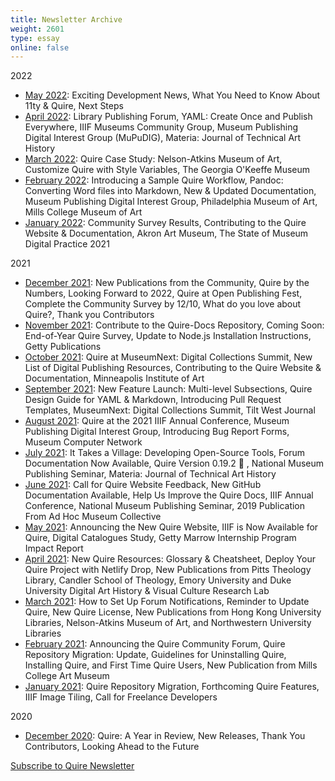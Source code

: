 ```yaml
---
title: Newsletter Archive
weight: 2601
type: essay
online: false
---
```


2022

- [May 2022](https://newsletters.getty.edu/t/t-BCD0F34A2740395C2540EF23F30FEDED): Exciting Development News, What You Need to Know About 11ty & Quire, Next Steps
- [April 2022](https://newsletters.getty.edu/t/t-3DFAD249A0870AD92540EF23F30FEDED): Library Publishing Forum, YAML: Create Once and Publish Everywhere, IIIF Museums Community Group, Museum Publishing Digital Interest Group (MuPuDIG), Materia: Journal of Technical Art History
- [March 2022](https://newsletters.getty.edu/t/t-9B4B490039BF8BDE2540EF23F30FEDED): Quire Case Study: Nelson-Atkins Museum of Art, Customize Quire with Style Variables, The Georgia O'Keeffe Museum
- [February 2022](https://newsletters.getty.edu/t/t-7029ED74D2C80EB52540EF23F30FEDED): Introducing a Sample Quire Workflow, Pandoc: Converting Word files into Markdown, New & Updated Documentation, Museum Publishing Digital Interest Group, Philadelphia Museum of Art, Mills College Museum of Art
- [January 2022](https://newsletters.getty.edu/t/t-4F6F9B38F0A42AE32540EF23F30FEDED): Community Survey Results, Contributing to the Quire Website & Documentation, Akron Art Museum, The State of Museum Digital Practice 2021

2021

- [December 2021](https://newsletters.getty.edu/t/t-182F4DDE523E25DE2540EF23F30FEDED): New Publications from the Community, Quire by the Numbers, Looking Forward to 2022, Quire at Open Publishing Fest, Complete the Community Survey by 12/10, What do you love about Quire?, Thank you Contributors
- [November 2021](https://newsletters.getty.edu/t/t-F81AAF9D69C92E1E2540EF23F30FEDED): Contribute to the Quire-Docs Repository, Coming Soon: End-of-Year Quire Survey, Update to Node.js Installation Instructions, Getty Publications
- [October 2021](https://newsletters.getty.edu/t/t-1A51C0381B6ED3762540EF23F30FEDED): Quire at MuseumNext: Digital Collections Summit, New List of Digital Publishing Resources, Contributing to the Quire Website & Documentation, Minneapolis Institute of Art
- [September 2021](https://newsletters.getty.edu/t/t-636BF3B756B3461C2540EF23F30FEDED): New Feature Launch: Multi-level Subsections, Quire Design Guide for YAML & Markdown, Introducing Pull Request Templates, MuseumNext: Digital Collections Summit, Tilt West Journal
- [August 2021](http://newsletters.getty.edu/t/t-189F8F6A8C8EEF432540EF23F30FEDED): Quire at the 2021 IIIF Annual Conference, Museum Publishing Digital Interest Group, Introducing Bug Report Forms, Museum Computer Network
- [July 2021](http://newsletters.getty.edu/t/t-B742E3F6051246462540EF23F30FEDED): It Takes a Village: Developing Open-Source Tools, Forum Documentation Now Available, Quire Version 0.19.2 🚀 , National Museum Publishing Seminar, Materia: Journal of Technical Art History
- [June 2021](http://newsletters.getty.edu/t/t-04CFBDF4007A42B32540EF23F30FEDED): Call for Quire Website Feedback, New GitHub Documentation Available, Help Us Improve the Quire Docs, IIIF Annual Conference, National Museum Publishing Seminar, 2019 Publication From Ad Hoc Museum Collective
- [May 2021](/downloads/may.html): Announcing the New Quire Website, IIIF is Now Available for Quire, Digital Catalogues Study, Getty Marrow Internship Program Impact Report
- [April 2021](/downloads/april.html): New Quire Resources: Glossary & Cheatsheet, Deploy Your Quire Project with Netlify Drop, New Publications from Pitts Theology Library, Candler School of Theology, Emory University and Duke University Digital Art History & Visual Culture Research Lab
- [March 2021](/downloads/march.html): How to Set Up Forum Notifications, Reminder to Update Quire, New Quire License, New Publications from Hong Kong University Libraries, Nelson-Atkins Museum of Art, and Northwestern University Libraries
- [February 2021](https://mailchi.mp/1560ae4535e7/quire-newsletter-february-2021?e=5c4361e9ac): Announcing the Quire Community Forum, Quire Repository Migration: Update, Guidelines for Uninstalling Quire, Installing Quire, and First Time Quire Users, New Publication from Mills College Art Museum
- [January 2021](https://mailchi.mp/a37708de5fe9/quire-newsletter-january-2021): Quire Repository Migration, Forthcoming Quire Features, IIIF Image Tiling, Call for Freelance Developers

2020

- [December 2020](https://mailchi.mp/d030942ba347/quire-a-year-in-review?e=5c4361e9ac): Quire: A Year in Review, New Releases, Thank You Contributors, Looking Ahead to the Future

<div class="action-button">

[Subscribe to Quire Newsletter](https://newsletters.getty.edu/h/t/DDE7B9372AAF01E4)

</div>
